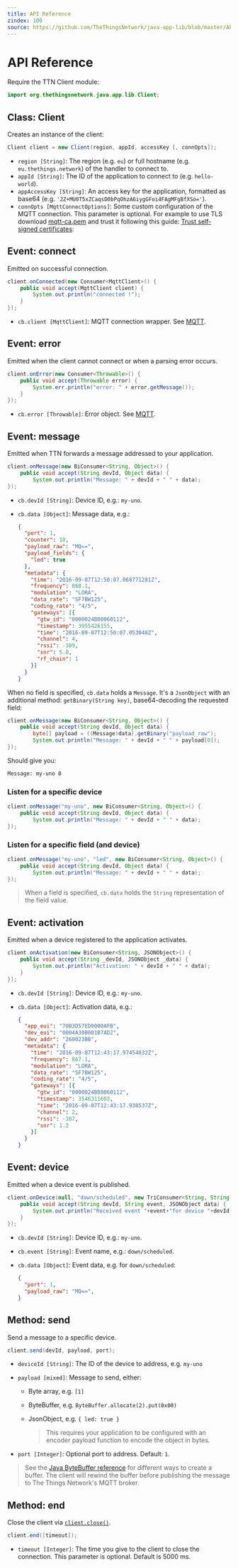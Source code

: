 ```yaml
---
title: API Reference
zindex: 100
source: https://github.com/TheThingsNetwork/java-app-lib/blob/master/API.md
---
```


# API Reference

Require the TTN Client module:

```java
import org.thethingsnetwork.java.app.lib.Client;
```

## Class: Client

Creates an instance of the client:

```java
Client client = new Client(region, appId, accessKey [, connOpts]);
```

* `region [String]`: The region (e.g. `eu`) or full hostname (e.g. `eu.thethings.network`) of the handler to connect to.
* `appId [String]`: The ID of the application to connect to (e.g. `hello-world`).
* `appAccessKey [String]`: An access key for the application, formatted as base64 (e.g. `'2Z+MU0T5xZCaqsD0bPqOhzA6iygGFoi4FAgMFgBfXSo='`).
* `connOpts [MqttConnectOptions]`: Some custom configuration of the MQTT connection. This parameter is optional. For example to use TLS download [mqtt-ca.pem](https://preview.console.thethingsnetwork.org/mqtt-ca.pem) and trust it following this guide: [Trust self-signed certificates](http://howardism.org/Technical/Java/SelfSignedCerts.html):

## Event: connect

Emitted on successful connection.

```java
client.onConnected(new Consumer<MqttClient>() {
    public void accept(MqttClient client) {
        System.out.println("connected !");
    }
});
```

* `cb.client [MqttClient]`: MQTT connection wrapper. See [MQTT](http://www.eclipse.org/paho/files/javadoc/org/eclipse/paho/client/mqttv3/MqttClient.html).

## Event: error

Emitted when the client cannot connect or when a parsing error occurs.

```java
client.onError(new Consumer<Throwable>() {
    public void accept(Throwable error) {
        System.err.println("error: " + error.getMessage());
    }
});
```

* `cb.error [Throwable]`: Error object. See [MQTT](https://docs.oracle.com/javase/8/docs/api/java/lang/Exception.html).

## Event: message

Emitted when TTN forwards a message addressed to your application.

```java
client.onMessage(new BiConsumer<String, Object>() {
    public void accept(String devId, Object data) {
        System.out.println("Message: " + devId + " " + data);
});
```

* `cb.devId [String]`: Device ID, e.g.: `my-uno`.
* `cb.data [Object]`: Message data, e.g.:

  ```json
  {
    "port": 1,
    "counter": 10,
    "payload_raw": "MQ==",
    "payload_fields": {
      "led": true
    },
    "metadata": {
      "time": "2016-09-07T12:50:07.068771281Z",
      "frequency": 868.1,
      "modulation": "LORA",
      "data_rate": "SF7BW125",
      "coding_rate": "4/5",
      "gateways": [{
        "gtw_id": "0000024B08060112",
        "timestamp": 3955426155,
        "time": "2016-09-07T12:50:07.053048Z",
        "channel": 4,
        "rssi": -109,
        "snr": 5.8,
        "rf_chain": 1
      }]
    }
  }
  ```
  
When no field is specified, `cb.data` holds a `Message`. It's a `JsonObject` with an additional method: `getBinary(String key)`, base64-decoding the requested field:

```java
client.onMessage(new BiConsumer<String, Object>() {
    public void accept(String devId, Object data) {
        byte[] payload = ((Message)data).getBinary("payload_raw");
        System.out.println("Message: " + devId + " " + payload[0]);
});
```
Should give you:

```bash
Message: my-uno 0
```


### Listen for a specific device

```java
client.onMessage("my-uno", new BiConsumer<String, Object>() {
    public void accept(String devId, Object data) {
        System.out.println("Message: " + devId + " " + data);
});
```

### Listen for a specific field (and device)

```java
client.onMessage("my-uno", "led", new BiConsumer<String, Object>() {
    public void accept(String devId, Object data) {
        System.out.println("Message: " + devId + " " + data);
});
```
  > When a field is specified, `cb.data` holds the `String` representation of the field value.

## Event: activation

Emitted when a device registered to the application activates.

```java
client.onActivation(new BiConsumer<String, JSONObject>() {
    public void accept(String _devId, JSONObject _data) {
        System.out.println("Activation: " + devId + " " + data);
    }
});
```

* `cb.devId [String]`: Device ID, e.g.: `my-uno`.
* `cb.data [Object]`: Activation data, e.g.:

  ```json
  {
    "app_eui": "70B3D57ED0000AFB",
    "dev_eui": "0004A30B001B7AD2",
    "dev_addr": "260023BB",
    "metadata": {
      "time": "2016-09-07T12:43:17.97454032Z",
      "frequency": 867.1,
      "modulation": "LORA",
      "data_rate": "SF7BW125",
      "coding_rate": "4/5",
      "gateways": [{
        "gtw_id": "0000024B08060112",
        "timestamp": 3546311603,
        "time": "2016-09-07T12:43:17.938537Z",
        "channel": 2,
        "rssi": -107,
        "snr": 1.2
      }]
    }
  }
  ```

## Event: device

Emitted when a device event is published.

```java
client.onDevice(null, "down/scheduled", new TriConsumer<String, String, JSONObject>() {
    public void accept(String devId, String event, JSONObject data) {
        System.out.println("Received event "+event+"for device "+devId);
    }
});
```

* `cb.devId [String]`: Device ID, e.g.: `my-uno`.
* `cb.event [String]`: Event name, e.g.: `down/scheduled`.
* `cb.data [Object]`: Event data, e.g. for `down/scheduled`:

  ```json
  {
    "port": 1,
    "payload_raw": "MQ==",
  }
  ```

## Method: send

Send a message to a specific device.

```java
client.send(devId, payload, port);
```

*  `deviceId [String]`: The ID of the device to address, e.g. `my-uno`
*  `payload [mixed]`: Message to send, either:
    *  Byte array, e.g. `[1]`
    *  ByteBuffer, e.g. `ByteBuffer.allocate(2).put(0x00)`
    *  JsonObject, e.g. `{ led: true }`
    
        > This requires your application to be configured with an encoder payload function to encode the object in bytes.
        
*  `port [Integer]`: Optional port to address. Default: `1`.

> See the [Java ByteBuffer reference](https://docs.oracle.com/javase/8/docs/api/java/nio/ByteBuffer.html) for different ways to create a buffer. The client will rewind the buffer before publishing the message to The Things Network's MQTT broker.

## Method: end

Close the client via [`client.close()`](http://www.eclipse.org/paho/files/javadoc/org/eclipse/paho/client/mqttv3/MqttClient.html#close--).

```java
client.end([timeout]);
```

* `timeout [Integer]`: The time you give to the client to close the connection. This parameter is optional. Default is 5000 ms.
